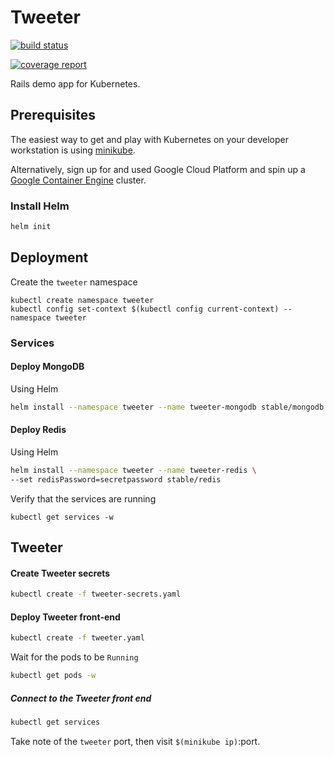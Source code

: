 Tweeter
====

[![build status](https://gitlab.com/aisrael/tweeter/badges/develop/build.svg)](https://gitlab.com/aisrael/tweeter/commits/develop)

[![coverage report](https://gitlab.com/aisrael/tweeter/badges/develop/coverage.svg)](https://gitlab.com/aisrael/tweeter/commits/develop)

Rails demo app for Kubernetes.

## Prerequisites

The easiest way to get and play with Kubernetes on your developer workstation is using [minikube](https://github.com/kubernetes/minikube).

Alternatively, sign up for and used Google Cloud Platform and spin up a [Google Container Engine](https://cloud.google.com/container-engine) cluster.

### Install Helm

```bash
helm init
```

## Deployment

Create the `tweeter` namespace

```
kubectl create namespace tweeter
kubectl config set-context $(kubectl config current-context) --namespace tweeter
```

### Services

#### Deploy MongoDB

Using Helm

```bash
helm install --namespace tweeter --name tweeter-mongodb stable/mongodb
```

#### Deploy Redis

Using Helm

```bash
helm install --namespace tweeter --name tweeter-redis \
--set redisPassword=secretpassword stable/redis
```

Verify that the services are running

```
kubectl get services -w
```

## Tweeter

#### Create Tweeter secrets

```bash
kubectl create -f tweeter-secrets.yaml
```

#### Deploy Tweeter front-end

```bash
kubectl create -f tweeter.yaml
```

Wait for the pods to be `Running`

```bash
kubectl get pods -w
```

##### Connect to the Tweeter front end

```bash
kubectl get services
```

Take note of the `tweeter` port, then visit `$(minikube ip)`:port.
